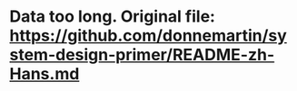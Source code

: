 # Data too long. Original file: https://github.com/donnemartin/system-design-primer/README-zh-Hans.md